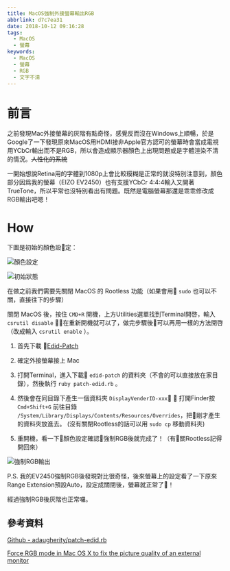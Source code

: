 ```yaml
---
title: MacOS強制外接螢幕輸出RGB
abbrlink: d7c7ea31
date: 2018-10-12 09:16:28
tags:
  - MacOS
  - 螢幕
keywords:
  - MacOS
  - 螢幕
  - RGB
  - 文字不清
---
```


# 前言

之前發現Mac外接螢幕的灰階有點奇怪，感覺反而沒在Windows上順暢，於是Google了一下發現原來MacOS用HDMI接非Apple官方認可的螢幕時會當成電視用YCbCr輸出而不是RGB，所以會造成顯示器顏色上出現問題或是字體渲染不清的情況。~~人性化的系統~~

一開始想說Retina用的字體到1080p上會比較糢糊是正常的就沒特別注意到，顏色部分因爲我的螢幕（EIZO EV2450）也有支援YCbCr 4:4:4輸入又開著TrueTone，所以平常也沒特別看出有問題。既然是電腦螢幕那還是乖乖修改成RGB輸出吧嗯！

# How

下圖是初始的顏色設定：

![顏色設定](https://res.cloudinary.com/driftkingtw/image/upload/v1539307427/blog/2018/10/MacOS%E5%BC%B7%E5%88%B6%E5%A4%96%E6%8E%A5%E8%9E%A2%E5%B9%95%E8%BC%B8%E5%87%BARGB/Screen_Shot_2018-10-10_at_8.56.45_PM.png)

![初始狀態](https://res.cloudinary.com/driftkingtw/image/upload/v1539307702/blog/2018/10/MacOS%E5%BC%B7%E5%88%B6%E5%A4%96%E6%8E%A5%E8%9E%A2%E5%B9%95%E8%BC%B8%E5%87%BARGB/Screen_Shot_2018-10-10_at_8.56.58_PM.png)

在做之前我們需要先關閉 MacOS 的 Rootless 功能（如果會用 `sudo` 也可以不關，直接往下的步驟）

關閉 MacOS 後，按住 `CMD+R` 開機，上方Utilities選單找到Terminal開啓，輸入 `csrutil disable` ，在重新開機就可以了，做完步驟後可以再用一樣的方法開啓（改成輸入 `csrutil enable` ）。

1. 首先下載 [Edid-Patch](https://gist.github.com/adaugherity/7435890)
   
2. 確定外接螢幕接上 Mac
   
3. 打開Terminal，進入下載 `edid-patch` 的資料夾（不會的可以直接放在家目錄），然後執行 `ruby patch-edid.rb` 。

4. 然後會在同目錄下產生一個資料夾 `DisplayVenderID-xxx` ， 打開Finder按 `Cmd+Shift+G` 前往目錄 `/System/Library/Displays/Contents/Resources/Overrides`，把剛才產生的資料夾放進去。
   (沒有關閉Rootless的話可以用 `sudo cp` 移動資料夾)
   
5. 重開機，看一下顏色設定確認強制RGB後就完成了！（有關Rootless記得開回來）

![強制RGB輸出](https://res.cloudinary.com/driftkingtw/image/upload/v1539307715/blog/2018/10/MacOS%E5%BC%B7%E5%88%B6%E5%A4%96%E6%8E%A5%E8%9E%A2%E5%B9%95%E8%BC%B8%E5%87%BARGB/Screen_Shot_2018-10-10_at_9.38.03_PM.png)

P.S. 我的EV2450強制RGB後發現對比很奇怪，後來螢幕上的設定看了一下原來Range Extension預設Auto，設定成關閉後，螢幕就正常了！

經過強制RGB後灰階也正常囉。

## 參考資料

[Github - adaugherity/patch-edid.rb](https://gist.github.com/adaugherity/7435890)

[Force RGB mode in Mac OS X to fix the picture quality of an external monitor](https://www.mathewinkson.com/2013/03/force-rgb-mode-in-mac-os-x-to-fix-the-picture-quality-of-an-external-monitor)